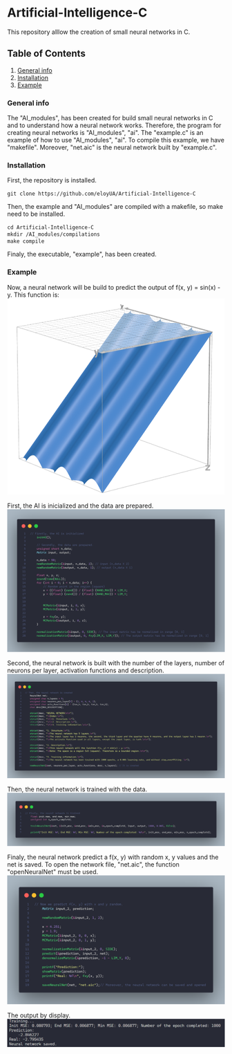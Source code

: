 # Artificial-Intelligence-C
This repository alllow the creation of small neural networks in C.

## Table of Contents
1. [General info](#general-info)
2. [Installation](#installation)
3. [Example](#example)

### General info
The "AI_modules", has been created for build small neural networks in C and to understand how a neural network works.
Therefore, the program for creating neural networks is "AI_modules", "ai".
The "example.c" is an example of how to use "AI_modules", "ai". To compile this example, we have "makefile". Moreover, "net.aic"
is the neural network built by "example.c".

### Installation
First, the repository is installed.
```
git clone https://github.com/eloyUA/Artificial-Intelligence-C
```

Then, the example and "AI_modules" are compiled with a makefile, so make need to be installed.
```
cd Artificial-Intelligence-C
mkdir /AI_modules/compilations
make compile
```

Finaly, the executable, "example", has been created.

### Example
Now, a neural network will be build to predict the output of f(x, y) = sin(x) - y. This function is:
![Function](/screenshots/function.png)

First, the AI is inicialized and the data are prepared.
![Data](/screenshots/prepare_data.png)

Second, the neural network is built with the number of the layers, number of neurons per layer, activation functions and description.
![Build net](/screenshots/build_net.png)

Then, the neural network is trained with the data.
![Train net](/screenshots/train_net.png)

Finaly, the neural network predict a f(x, y) with random x, y values and the net is saved. To open the network file, "net.aic",
the function "openNeuralNet" must be used.
![Predict function](/screenshots/prediction_net.png)

The output by display.
![Output by display](/screenshots/output_display.png)
